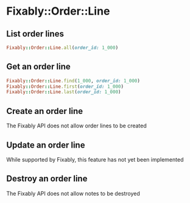 # Fixably::Order::Line

## List order lines

```ruby
Fixably::Order::Line.all(order_id: 1_000)
```

## Get an order line

```ruby
Fixably::Order::Line.find(1_000, order_id: 1_000)
Fixably::Order::Line.first(order_id: 1_000)
Fixably::Order::Line.last(order_id: 1_000)
```

## Create an order line

The Fixably API does not allow order lines to be created

## Update an order line

While supported by Fixably, this feature has not yet been implemented

## Destroy an order line

The Fixably API does not allow notes to be destroyed
